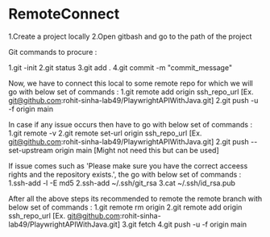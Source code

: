 # RemoteConnect

1.Create a project locally
2.Open gitbash and go to the path of the project

Git commands to procure :

1.git -init
2.git status
3.git add .
4.git commit -m "commit_message"

Now, we have to connect this local to some remote repo for which we will go with below set of commands :
1.git remote add origin ssh_repo_url [Ex. git@github.com:rohit-sinha-lab49/PlaywrightAPIWithJava.git]
2.git push -u -f origin main

In case if any issue occurs then have to go with below set of commands :
1.git remote -v
2.git remote set-url origin ssh_repo_url [Ex. git@github.com:rohit-sinha-lab49/PlaywrightAPIWithJava.git]
2.git push --set-upstream origin main [Might not need this but can be used]

If issue comes such as 'Please make sure you have the correct acceess rights and the repository exists.', the go with below set of commands :
1.ssh-add -l -E md5
2.ssh-add ~/.ssh/git_rsa
3.cat ~/.ssh/id_rsa.pub

After all the above steps its recommended to remote the remote branch with below set of commands :
1.git remote rm origin
2.git remote add origin ssh_repo_url [Ex. git@github.com:rohit-sinha-lab49/PlaywrightAPIWithJava.git]
3.git fetch
4.git push -u -f origin main
